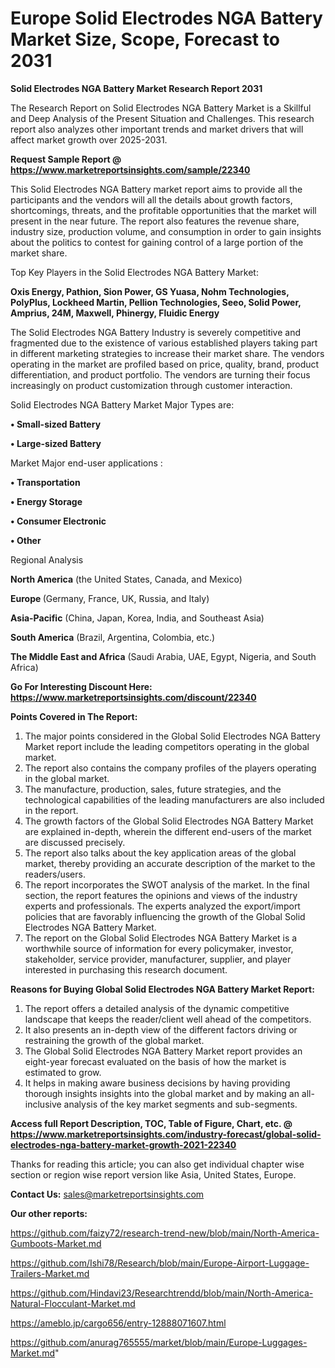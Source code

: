 # Europe Solid Electrodes NGA Battery Market Size, Scope, Forecast to 2031

<strong>Solid Electrodes NGA Battery Market Research Report 2031</strong>

The Research Report on Solid Electrodes NGA Battery Market is a Skillful and Deep Analysis of the Present Situation and Challenges. This research report also analyzes other important trends and market drivers that will affect market growth over 2025-2031.

<strong>Request Sample Report @ <a href=https://www.marketreportsinsights.com/sample/22340>https://www.marketreportsinsights.com/sample/22340</a></strong>

This Solid Electrodes NGA Battery market report aims to provide all the participants and the vendors will all the details about growth factors, shortcomings, threats, and the profitable opportunities that the market will present in the near future. The report also features the revenue share, industry size, production volume, and consumption in order to gain insights about the politics to contest for gaining control of a large portion of the market share.

Top Key Players in the Solid Electrodes NGA Battery Market:

<strong>Oxis Energy, Pathion, Sion Power, GS Yuasa, Nohm Technologies, PolyPlus, Lockheed Martin, Pellion Technologies, Seeo, Solid Power, Amprius, 24M, Maxwell, Phinergy, Fluidic Energy</strong>

The Solid Electrodes NGA Battery Industry is severely competitive and fragmented due to the existence of various established players taking part in different marketing strategies to increase their market share. The vendors operating in the market are profiled based on price, quality, brand, product differentiation, and product portfolio. The vendors are turning their focus increasingly on product customization through customer interaction.

Solid Electrodes NGA Battery Market Major Types are:

<strong>• Small-sized Battery

• Large-sized Battery</strong>

Market Major end-user applications :

<strong>• Transportation

• Energy Storage

• Consumer Electronic

• Other</strong>

Regional Analysis

</u><strong><b>North America</b></strong> (the United States, Canada, and Mexico)

<strong><b>Europe </b></strong>(Germany, France, UK, Russia, and Italy)

<strong><b>Asia-Pacific</b></strong> (China, Japan, Korea, India, and Southeast Asia)

<strong><b>South America</b></strong> (Brazil, Argentina, Colombia, etc.)

<strong><b>The Middle East and Africa</b></strong> (Saudi Arabia, UAE, Egypt, Nigeria, and South Africa)

<strong>Go For Interesting Discount Here: <a href=https://www.marketreportsinsights.com/discount/22340>https://www.marketreportsinsights.com/discount/22340</a></strong>

<strong>Points Covered in The Report:</strong>
<ol>
  <li>The major points considered in the Global Solid Electrodes NGA Battery Market report include the leading competitors operating in the global market.</li>
  <li>The report also contains the company profiles of the players operating in the global market.</li>
  <li>The manufacture, production, sales, future strategies, and the technological capabilities of the leading manufacturers are also included in the report.</li>
  <li>The growth factors of the Global Solid Electrodes NGA Battery Market are explained in-depth, wherein the different end-users of the market are discussed precisely.</li>
  <li>The report also talks about the key application areas of the global market, thereby providing an accurate description of the market to the readers/users.</li>
  <li>The report incorporates the SWOT analysis of the market. In the final section, the report features the opinions and views of the industry experts and professionals. The experts analyzed the export/import policies that are favorably influencing the growth of the Global Solid Electrodes NGA Battery Market.</li>
  <li>The report on the Global Solid Electrodes NGA Battery Market is a worthwhile source of information for every policymaker, investor, stakeholder, service provider, manufacturer, supplier, and player interested in purchasing this research document.</li>
</ol>
<strong>Reasons for Buying Global Solid Electrodes NGA Battery Market Report:</strong>

<ol>
  <li>The report offers a detailed analysis of the dynamic competitive landscape that keeps the reader/client well ahead of the competitors.</li>
  <li>It also presents an in-depth view of the different factors driving or restraining the growth of the global market.</li>
  <li>The Global Solid Electrodes NGA Battery Market report provides an eight-year forecast evaluated on the basis of how the market is estimated to grow.</li>
  <li>It helps in making aware business decisions by having providing thorough insights insights into the global market and by making an all-inclusive analysis of the key market segments and sub-segments.</li>
</ol>
<strong>Access full Report Description, TOC, Table of Figure, Chart, etc. @ <a href=https://www.marketreportsinsights.com/industry-forecast/global-solid-electrodes-nga-battery-market-growth-2021-22340>https://www.marketreportsinsights.com/industry-forecast/global-solid-electrodes-nga-battery-market-growth-2021-22340</a></strong>


Thanks for reading this article; you can also get individual chapter wise section or region wise report version like Asia, United States, Europe.

<strong>Contact Us:</strong>
sales@marketreportsinsights.com

<strong>Our other reports:</strong>

<a href=https://github.com/faizy72/research-trend-new/blob/main/North-America-Gumboots-Market.md>https://github.com/faizy72/research-trend-new/blob/main/North-America-Gumboots-Market.md</a>

<a href=https://github.com/Ishi78/Research/blob/main/Europe-Airport-Luggage-Trailers-Market.md>https://github.com/Ishi78/Research/blob/main/Europe-Airport-Luggage-Trailers-Market.md</a>

<a href=https://github.com/Hindavi23/Researchtrendd/blob/main/North-America-Natural-Flocculant-Market.md>https://github.com/Hindavi23/Researchtrendd/blob/main/North-America-Natural-Flocculant-Market.md</a>

<a href=https://ameblo.jp/cargo656/entry-12888071607.html>https://ameblo.jp/cargo656/entry-12888071607.html</a>

<a href=https://github.com/anurag765555/market/blob/main/Europe-Luggages-Market.md>https://github.com/anurag765555/market/blob/main/Europe-Luggages-Market.md</a>"

